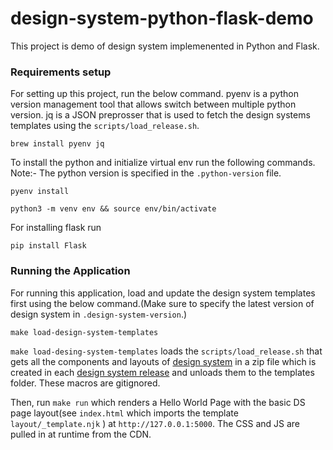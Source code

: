 # design-system-python-flask-demo

This project is demo of design system implemenented in Python and Flask.

### Requirements setup

For setting up this project, run the below command. pyenv is a python version management tool that allows switch between
multiple python version. jq is a JSON preprosser that is used to fetch the design systems templates using the `scripts/load_release.sh`.

```
brew install pyenv jq
```

To install the python and initialize virtual env run the following commands. Note:- The python version is specified in the
`.python-version` file.

```
pyenv install
```

```
python3 -m venv env && source env/bin/activate
```

For installing flask run

```
pip install Flask
```

### Running the Application

For running this application, load and update the design system templates first using the below command.(Make sure to
specify the latest version of design system in `.design-system-version`.)

```
make load-design-system-templates
```

`make load-desing-system-templates` loads the `scripts/load_release.sh` that gets all the components and layouts of [design system](https://github.com/ONSdigital/design-system) in a zip file which is created in each [design system release](https://github.com/ONSdigital/design-system/releases) and unloads them to the templates folder. These macros are gitignored.

Then, run `make run` which renders a Hello World Page with the basic DS page layout(see `index.html` which imports the template `layout/_template.njk` ) at `http://127.0.0.1:5000`. The CSS and JS are pulled in at runtime from the CDN.
